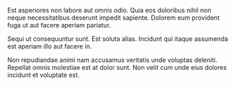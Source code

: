 Est asperiores non labore aut omnis odio. Quia eos doloribus nihil non neque necessitatibus deserunt impedit sapiente. Dolorem eum provident fuga ut aut facere aperiam pariatur.
 Sequi ut consequuntur sunt. Est soluta alias. Incidunt qui itaque assumenda est aperiam illo aut facere in.
 Non repudiandae animi nam accusamus veritatis unde voluptas deleniti. Repellat omnis molestiae est at dolor sunt. Non velit cum unde eius dolores incidunt et voluptate est.